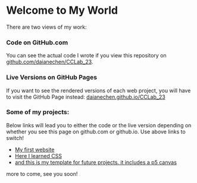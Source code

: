 # Welcome to My World

There are two views of my work: 

### Code on GitHub.com
You can see the actual code I wrote if you view this repository on [github.com/daianechen/CCLab_23](https://github.com/daianechen/CCLAB_23).

### Live Versions on GitHub Pages
If you want to see the rendered versions of each web project, you will have to visit the GitHub Page instead: [daianechen.github.io/CCLab_23](https://daianechen.github.io/CCLab_23) 

### Some of my projects:
Below links will lead you to either the code or the live version depending on whether you see this page on github.com or github.io. Use above links to switch!

- [My first website](first-website/index.html)
- [Here I learned CSS](web-with-style)
- [and this is my template for future projects. it includes a p5 canvas](template)

more to come, see you soon!
